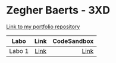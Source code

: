 # Zegher Baerts - 3XD

[Link to my portfolio repository](https://github.com/zegher/dev5-portfolios-2023) 


| Labo        | Link           | CodeSandbox  |
| ------------- |:-------------:| -----:|
| Labo 1 | [Link](https://github.com/zegher/LAB1-DEV5-SPEECH) | [Link](x) |